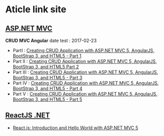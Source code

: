# Aticle link site


## [ASP.NET MVC]()

**CRUD MVC Angular**
date test : 2017-02-23
- PartI : [Creating CRUD Application with ASP.NET MVC 5, AngularJS, BootStrap 3, and HTML5 - Part 1](http://codexsquare.blogspot.com/2015/01/creating-crud-application-with-aspnet_72.html)
- Part II : [Creating CRUD Application with ASP.NET MVC 5, AngularJS, BootStrap 3, and HTML5 Part 2](http://codexsquare.blogspot.com/2015/01/creating-crud-application-with-aspnet_19.html)
- Part III : [Creating CRUD Application with ASP.NET MVC 5, AngularJS, BootStrap 3, and HTML5 - Part 3](http://codexsquare.blogspot.com/2015/01/creating-crud-application-with-aspnet.html)
- Part IV : [Creating CRUD Application with ASP.NET MVC 5, AngularJS, BootStrap 3, and HTML5 - Part 4](http://codexsquare.blogspot.com/2015/01/creating-crud-application-with-aspnet_0.html)
- Part V : [Creating CRUD Application with ASP.NET MVC 5, AngularJS, BootStrap 3, and HTML5 - Part 5](http://codexsquare.blogspot.com/2015/01/creating-crud-application-with-aspnet_2.html)

## [ReactJS .NET]()

- [React.js: Introduction and Hello World with ASP.NET MVC 5](http://techbrij.com/react-js-asp-net-mvc-introduction)
